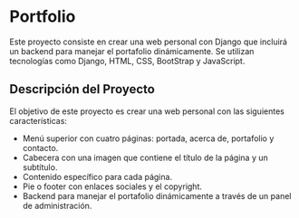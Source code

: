 # Portfolio

Este proyecto consiste en crear una web personal con Django que incluirá un backend para manejar el portafolio dinámicamente. Se utilizan tecnologías como Django, HTML, CSS, BootStrap y JavaScript.

## Descripción del Proyecto

El objetivo de este proyecto es crear una web personal con las siguientes características:

- Menú superior con cuatro páginas: portada, acerca de, portafolio y contacto.
- Cabecera con una imagen que contiene el título de la página y un subtítulo.
- Contenido específico para cada página.
- Pie o footer con enlaces sociales y el copyright.
- Backend para manejar el portafolio dinámicamente a través de un panel de administración.
